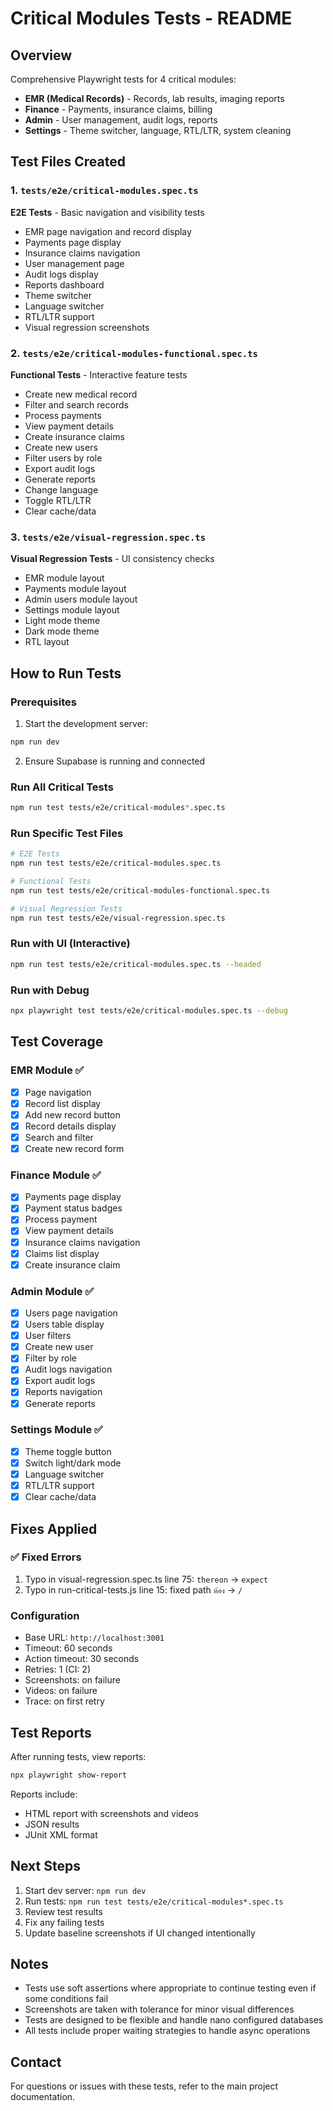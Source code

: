 # Critical Modules Tests - README

## Overview

Comprehensive Playwright tests for 4 critical modules:
- **EMR (Medical Records)** - Records, lab results, imaging reports
- **Finance** - Payments, insurance claims, billing
- **Admin** - User management, audit logs, reports
- **Settings** - Theme switcher, language, RTL/LTR, system cleaning

## Test Files Created

### 1. `tests/e2e/critical-modules.spec.ts`
**E2E Tests** - Basic navigation and visibility tests
- EMR page navigation and record display
- Payments page display
- Insurance claims navigation
- User management page
- Audit logs display
- Reports dashboard
- Theme switcher
- Language switcher
- RTL/LTR support
- Visual regression screenshots

### 2. `tests/e2e/critical-modules-functional.spec.ts`
**Functional Tests** - Interactive feature tests
- Create new medical record
- Filter and search records
- Process payments
- View payment details
- Create insurance claims
- Create new users
- Filter users by role
- Export audit logs
- Generate reports
- Change language
- Toggle RTL/LTR
- Clear cache/data

### 3. `tests/e2e/visual-regression.spec.ts`
**Visual Regression Tests** - UI consistency checks
- EMR module layout
- Payments module layout
- Admin users module layout
- Settings module layout
- Light mode theme
- Dark mode theme
- RTL layout

## How to Run Tests

### Prerequisites
1. Start the development server:
```bash
npm run dev
```

2. Ensure Supabase is running and connected

### Run All Critical Tests
```bash
npm run test tests/e2e/critical-modules*.spec.ts
```

### Run Specific Test Files
```bash
# E2E Tests
npm run test tests/e2e/critical-modules.spec.ts

# Functional Tests
npm run test tests/e2e/critical-modules-functional.spec.ts

# Visual Regression Tests
npm run test tests/e2e/visual-regression.spec.ts
```

### Run with UI (Interactive)
```bash
npm run test tests/e2e/critical-modules.spec.ts --headed
```

### Run with Debug
```bash
npx playwright test tests/e2e/critical-modules.spec.ts --debug
```

## Test Coverage

### EMR Module ✅
- [x] Page navigation
- [x] Record list display
- [x] Add new record button
- [x] Record details display
- [x] Search and filter
- [x] Create new record form

### Finance Module ✅
- [x] Payments page display
- [x] Payment status badges
- [x] Process payment
- [x] View payment details
- [x] Insurance claims navigation
- [x] Claims list display
- [x] Create insurance claim

### Admin Module ✅
- [x] Users page navigation
- [x] Users table display
- [x] User filters
- [x] Create new user
- [x] Filter by role
- [x] Audit logs navigation
- [x] Export audit logs
- [x] Reports navigation
- [x] Generate reports

### Settings Module ✅
- [x] Theme toggle button
- [x] Switch light/dark mode
- [x] Language switcher
- [x] RTL/LTR support
- [x] Clear cache/data

## Fixes Applied

### ✅ Fixed Errors
1. Typo in visual-regression.spec.ts line 75: `thereon` → `expect`
2. Typo in run-critical-tests.js line 15: fixed path `ห้อง` → `/`

### Configuration
- Base URL: `http://localhost:3001`
- Timeout: 60 seconds
- Action timeout: 30 seconds
- Retries: 1 (CI: 2)
- Screenshots: on failure
- Videos: on failure
- Trace: on first retry

## Test Reports

After running tests, view reports:
```bash
npx playwright show-report
```

Reports include:
- HTML report with screenshots and videos
- JSON results
- JUnit XML format

## Next Steps

1. Start dev server: `npm run dev`
2. Run tests: `npm run test tests/e2e/critical-modules*.spec.ts`
3. Review test results
4. Fix any failing tests
5. Update baseline screenshots if UI changed intentionally

## Notes

- Tests use soft assertions where appropriate to continue testing even if some conditions fail
- Screenshots are taken with tolerance for minor visual differences
- Tests are designed to be flexible and handle nano configured databases
- All tests include proper waiting strategies to handle async operations

## Contact

For questions or issues with these tests, refer to the main project documentation.

